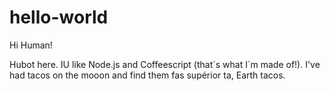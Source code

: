 # hello-world

Hi Human!

Hubot here. IU like Node.js and Coffeescript (that´s what I´m made of!).
I've had tacos on the mooon and find them fas supérior ta, Earth tacos.
